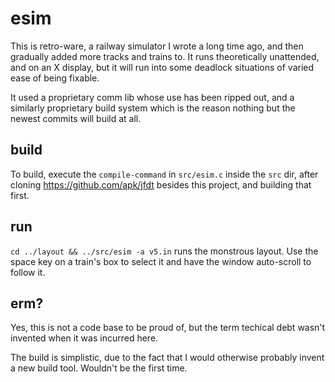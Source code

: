 # esim
This is retro-ware, a railway simulator I wrote a long time ago,
and then gradually added more tracks and trains to.
It runs theoretically unattended, and on an X display, but
it will run into some deadlock situations of varied ease
of being fixable.

It used a proprietary comm lib whose use has been ripped out,
and a similarly proprietary build system which is the reason
nothing but the newest commits will build at all.

## build

To build, execute the `compile-command` in `src/esim.c`
inside the `src` dir, after cloning https://github.com/apk/jfdt
besides this project, and building that first.

## run

`cd ../layout && ../src/esim -a v5.in` runs the monstrous layout.
Use the space key on a train's box to select it and have the
window auto-scroll to follow it.

## erm?

Yes, this is not a code base to be proud of, but the term
techical debt wasn't invented when it was incurred here.

The build is simplistic, due to the fact that I would otherwise
probably invent a new build tool. Wouldn't be the first time.
